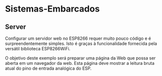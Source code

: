 # Sistemas-Embarcados

Server
------

Configurar um servidor web no ESP8266 requer muito pouco código e é surpreendentemente simples. Isto é graças à funcionalidade fornecida pela versátil biblioteca ESP8266WiFi.

O objetivo deste exemplo será preparar uma página da Web que possa ser aberta em um navegador da web. Esta página deve mostrar a leitura bruta atual do pino de entrada analógica do ESP.
